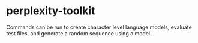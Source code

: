 # perplexity-toolkit

Commands can be run to create character level language models, evaluate test files, and generate a random sequence using a model.
